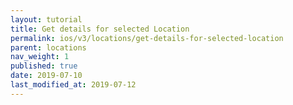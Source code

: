 ```yaml
---
layout: tutorial
title: Get details for selected Location
permalink: ios/v3/locations/get-details-for-selected-location
parent: locations
nav_weight: 1
published: true
date: 2019-07-10
last_modified_at: 2019-07-12
---
```

